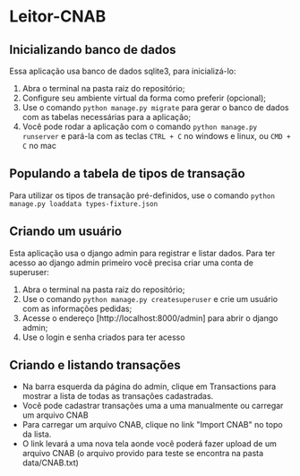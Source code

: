 # Leitor-CNAB

## Inicializando banco de dados
  Essa aplicação usa banco de dados sqlite3, para inicializá-lo:

  1. Abra o terminal na pasta raiz do repositório;
  2. Configure seu ambiente virtual da forma como preferir (opcional); 
  3. Use o comando `python manage.py migrate` para gerar o banco de dados com as tabelas necessárias para a aplicação;
  4. Você pode rodar a aplicação com o comando `python manage.py runserver` e pará-la com as teclas `CTRL + C` no windows e linux, ou `CMD + C` no mac

## Populando a tabela de tipos de transação
  Para utilizar os tipos de transação pré-definidos, use o comando `python manage.py loaddata types-fixture.json`

## Criando um usuário
  Esta aplicação usa o django admin para registrar e listar dados. Para ter acesso ao django admin primeiro você precisa criar uma conta de superuser:

  1. Abra o terminal na pasta raiz do repositório;
  2. Use o comando `python manage.py createsuperuser` e crie um usuário com as informações pedidas;
  3. Acesse o endereço [http://localhost:8000/admin] para abrir o django admin;
  4. Use o login e senha criados para ter acesso

## Criando e listando transações
  - Na barra esquerda da página do admin, clique em Transactions para mostrar a lista de todas as transações cadastradas.
  - Você pode cadastrar transações uma a uma manualmente ou carregar um arquivo CNAB
  - Para carregar um arquivo CNAB, clique no link "Import CNAB" no topo da lista.
  - O link levará a uma nova tela aonde você poderá fazer upload de um arquivo CNAB (o arquivo provido para teste se encontra na pasta data/CNAB.txt)